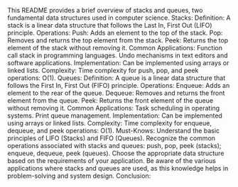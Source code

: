 This README provides a brief overview of stacks and queues, two fundamental data structures used in computer science.
Stacks:
Definition: A stack is a linear data structure that follows the Last In, First Out (LIFO) principle.
Operations:
Push: Adds an element to the top of the stack.
Pop: Removes and returns the top element from the stack.
Peek: Returns the top element of the stack without removing it.
Common Applications:
Function call stack in programming languages.
Undo mechanisms in text editors and software applications.
Implementation:
Can be implemented using arrays or linked lists.
Complexity:
Time complexity for push, pop, and peek operations: O(1).
Queues:
Definition: A queue is a linear data structure that follows the First In, First Out (FIFO) principle.
Operations:
Enqueue: Adds an element to the rear of the queue.
Dequeue: Removes and returns the front element from the queue.
Peek: Returns the front element of the queue without removing it.
Common Applications:
Task scheduling in operating systems.
Print queue management.
Implementation:
Can be implemented using arrays or linked lists.
Complexity:
Time complexity for enqueue, dequeue, and peek operations: O(1).
Must-Knows:
Understand the basic principles of LIFO (Stacks) and FIFO (Queues).
Recognize the common operations associated with stacks and queues: push, pop, peek (stacks); enqueue, dequeue, peek (queues).
Choose the appropriate data structure based on the requirements of your application.
Be aware of the various applications where stacks and queues are used, as this knowledge helps in problem-solving and system design.
Conclusion:

